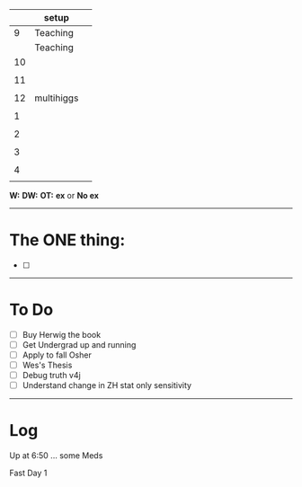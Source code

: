 
|     | setup      |     |
| --- | ---------- | --- |
| 9   | Teaching   |     |
|     | Teaching   |     |
| 10  |            |     |
|     |            |     |
| 11  |            |     |
|     |            |     |
| 12  | multihiggs |     |
|     |            |     |
| 1   |            |     |
|     |            |     |
| 2   |            |     |
|     |            |     |
| 3   |            |     |
|     |            |     |
| 4   |            |     |
|     |            |     |

**W:**
**DW:**
**OT:**
**ex** or **No ex**

---
# The ONE thing: 
- [ ] 

---
# To Do


- [ ] Buy Herwig the book 
- [ ] Get Undergrad up and running
- [ ] Apply to fall Osher 
- [ ]  Wes's Thesis
- [ ] Debug truth v4j
- [ ] Understand change in ZH stat only sensitivity 

---

# Log

Up at 6:50 ... some Meds 

Fast Day 1
